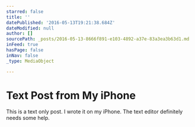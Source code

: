 ```yaml
---
starred: false
title: ''
datePublished: '2016-05-13T19:21:38.684Z'
dateModified: null
author: []
sourcePath: _posts/2016-05-13-8666f891-e103-4892-a37e-83a3ea3b63d1.md
inFeed: true
hasPage: false
inNav: false
_type: MediaObject

---
```

# Text Post from My iPhone

This is a text only post. I wrote it on my iPhone. The text editor definitely needs some help.